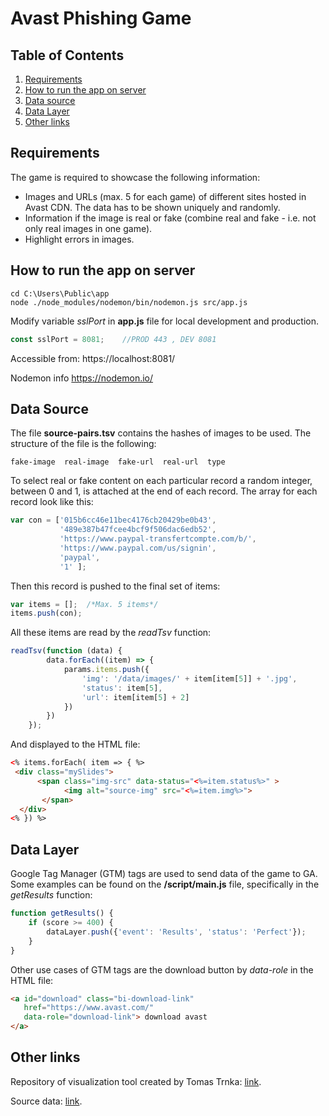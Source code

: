 # Avast Phishing Game

## Table of Contents

1. [Requirements](#requirements)
2. [How to run the app on server](#how-to-run-the-app-on-server)
3. [Data source](#data-source)
3. [Data Layer](#data-layer)
5. [Other links](#other-links)

## Requirements
The game is required to showcase the following information:
*  Images and URLs (max. 5 for each game) of different sites hosted in Avast CDN. The data has to be shown uniquely and randomly.
*  Information if the image is real or fake (combine real and fake - i.e. not only real images in one game).
* Highlight errors in images.

## How to run the app on server
```console
cd C:\Users\Public\app
node ./node_modules/nodemon/bin/nodemon.js src/app.js
```
Modify variable *sslPort* in **app.js** file for local development and production.
```javascript
const sslPort = 8081;    //PROD 443 , DEV 8081
```
Accessible from: https://localhost:8081/ 

Nodemon info https://nodemon.io/

## Data Source
The file **source-pairs.tsv** contains the hashes of images to be used. The structure of the file is the following:
```tsv
fake-image  real-image  fake-url  real-url  type
```
To select real or fake content on each particular record a random integer, between 0 and 1, is attached at the end of each record. The array for each record look like this:
```javascript
var con = ['015b6cc46e11bec4176cb20429be0b43',
           '489e387b47fcee4bcf9f506dac6edb52',
           'https://www.paypal-transfertcompte.com/b/',
           'https://www.paypal.com/us/signin',
           'paypal',
           '1' ];
```
Then this record is pushed to the final set of items:
```javascript
var items = [];  /*Max. 5 items*/ 
items.push(con);
```
All these items are read by the *readTsv* function:
```javascript
readTsv(function (data) {
        data.forEach((item) => {
            params.items.push({
                'img': '/data/images/' + item[item[5]] + '.jpg',
                'status': item[5],
                'url': item[item[5] + 2]
            })
        })
    });
```
And displayed to the HTML file:
```html
<% items.forEach( item => { %>
 <div class="mySlides">
      <span class="img-src" data-status="<%=item.status%>" >
            <img alt="source-img" src="<%=item.img%>">
       </span>
  </div>
<% }) %>
```
## Data Layer
Google Tag Manager (GTM) tags are used to send data of the game to GA. Some examples can be found on the **/script/main.js** file, specifically in the *getResults* function:
```javascript
function getResults() { 
    if (score >= 400) {
        dataLayer.push({'event': 'Results', 'status': 'Perfect'});
    } 
}

```
Other use cases of GTM tags are the download button by *data-role* in the HTML file:
```html
<a id="download" class="bi-download-link"
   href="https://www.avast.com/" 
   data-role="download-link"> download avast
</a>
```
## Other links

Repository of visualization tool created by Tomas Trnka: [link](https://git.int.avast.com/trnkat/crumbs/tree/master/phishing_game).

Source data: [link](https://drive.google.com/file/d/1XjausBSNNXjtUD2vy1LWzcpUxaS0CyIy/view).

